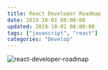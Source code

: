```yaml
---
title: React Developer Roadmap
date: 2019-10-01 08:00:00
updated: 2019-10-01 08:00:00
tags: ["javascript", "react"]
categories: "Develop"
---
```


![react-developer-roadmap](/blog/images/react-developer-roadmap.png)
